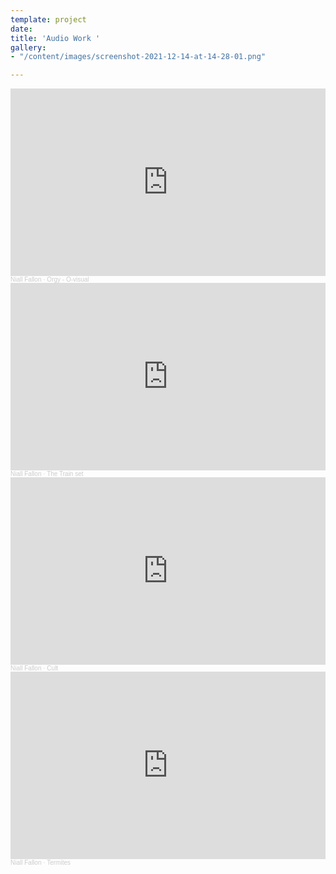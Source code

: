 ```yaml
---
template: project
date: 
title: 'Audio Work '
gallery:
- "/content/images/screenshot-2021-12-14-at-14-28-01.png"

---
```

<iframe width="100%" height="300" scrolling="no" frameborder="no" allow="autoplay" src="https://w.soundcloud.com/player/?url=https%3A//api.soundcloud.com/tracks/1099571008&color=%231eadad&auto_play=false&hide_related=false&show_comments=true&show_user=true&show_reposts=false&show_teaser=true&visual=true"></iframe><div style="font-size: 10px; color: #cccccc;line-break: anywhere;word-break: normal;overflow: hidden;white-space: nowrap;text-overflow: ellipsis; font-family: Interstate,Lucida Grande,Lucida Sans Unicode,Lucida Sans,Garuda,Verdana,Tahoma,sans-serif;font-weight: 100;"><a href="https://soundcloud.com/user-9424" title="Niall Fallon" target="_blank" style="color: #cccccc; text-decoration: none;">Niall Fallon</a> · <a href="https://soundcloud.com/user-9424/orgy-o-visual" title="Orgy - O-visual" target="_blank" style="color: #cccccc; text-decoration: none;">Orgy - O-visual</a></div>

<iframe width="100%" height="300" scrolling="no" frameborder="no" allow="autoplay" src="https://w.soundcloud.com/player/?url=https%3A//api.soundcloud.com/tracks/947121787&color=%231eadad&auto_play=false&hide_related=false&show_comments=true&show_user=true&show_reposts=false&show_teaser=true&visual=true"></iframe><div style="font-size: 10px; color: #cccccc;line-break: anywhere;word-break: normal;overflow: hidden;white-space: nowrap;text-overflow: ellipsis; font-family: Interstate,Lucida Grande,Lucida Sans Unicode,Lucida Sans,Garuda,Verdana,Tahoma,sans-serif;font-weight: 100;"><a href="https://soundcloud.com/user-9424" title="Niall Fallon" target="_blank" style="color: #cccccc; text-decoration: none;">Niall Fallon</a> · <a href="https://soundcloud.com/user-9424/the-train-set" title="The Train set" target="_blank" style="color: #cccccc; text-decoration: none;">The Train set</a></div>

<iframe width="100%" height="300" scrolling="no" frameborder="no" allow="autoplay" src="https://w.soundcloud.com/player/?url=https%3A//api.soundcloud.com/tracks/935331595&color=%231eadad&auto_play=false&hide_related=false&show_comments=true&show_user=true&show_reposts=false&show_teaser=true&visual=true"></iframe><div style="font-size: 10px; color: #cccccc;line-break: anywhere;word-break: normal;overflow: hidden;white-space: nowrap;text-overflow: ellipsis; font-family: Interstate,Lucida Grande,Lucida Sans Unicode,Lucida Sans,Garuda,Verdana,Tahoma,sans-serif;font-weight: 100;"><a href="https://soundcloud.com/user-9424" title="Niall Fallon" target="_blank" style="color: #cccccc; text-decoration: none;">Niall Fallon</a> · <a href="https://soundcloud.com/user-9424/cult" title="Cult" target="_blank" style="color: #cccccc; text-decoration: none;">Cult</a></div>

<iframe width="100%" height="300" scrolling="no" frameborder="no" allow="autoplay" src="https://w.soundcloud.com/player/?url=https%3A//api.soundcloud.com/tracks/935318035&color=%231eadad&auto_play=false&hide_related=false&show_comments=true&show_user=true&show_reposts=false&show_teaser=true&visual=true"></iframe><div style="font-size: 10px; color: #cccccc;line-break: anywhere;word-break: normal;overflow: hidden;white-space: nowrap;text-overflow: ellipsis; font-family: Interstate,Lucida Grande,Lucida Sans Unicode,Lucida Sans,Garuda,Verdana,Tahoma,sans-serif;font-weight: 100;"><a href="https://soundcloud.com/user-9424" title="Niall Fallon" target="_blank" style="color: #cccccc; text-decoration: none;">Niall Fallon</a> · <a href="https://soundcloud.com/user-9424/termites" title="Termites" target="_blank" style="color: #cccccc; text-decoration: none;">Termites</a></div>